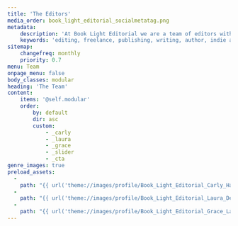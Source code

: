 ```yaml
---
title: 'The Editors'
media_order: book_light_editorial_socialmetatag.png
metadata:
    description: 'At Book Light Editorial we are a team of editors with over two decades of combined experience helping authors publish their books. Helping you bring your book to light is our goal.'
    keywords: 'editing, freelance, publishing, writing, author, indie author, editor, self-publishing, developmental editing, copyediting, manuscript, team'
sitemap:
    changefreq: monthly
    priority: 0.7
menu: Team
onpage_menu: false
body_classes: modular
heading: 'The Team'
content:
    items: '@self.modular'
    order:
        by: default
        dir: asc
        custom:
            - _carly
            - _laura
            - _grace
            - _slider
            - _cta
genre_images: true
preload_assets:
  -
    path: "{{ url('theme://images/profile/Book_Light_Editorial_Carly_Hayward.jpg') }}"
  -
    path: "{{ url('theme://images/profile/Book_Light_Editorial_Laura_Dennison.jpg') }}"
  -
    path: "{{ url('theme://images/profile/Book_Light_Editorial_Grace_Laidlaw.jpg') }}"
---
```


